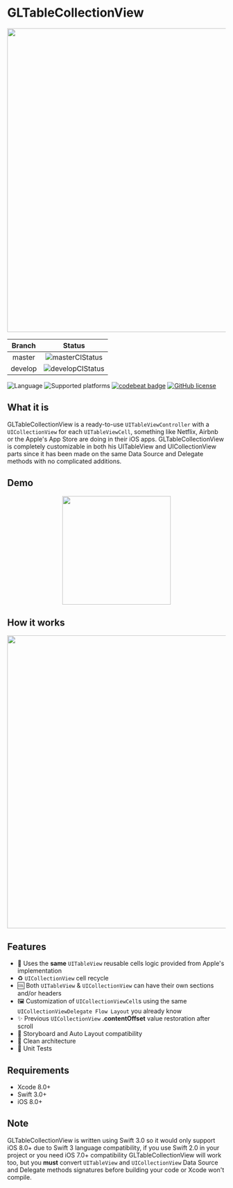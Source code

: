 # GLTableCollectionView

<p align="center">
    <img src="https://github.com/giulio92/GLTableCollectionView/blob/master/GitHub%20Page/Images/logo.png" width="700">
</p>

|**Branch**|**Status**|
|:--------:|:--------:|
|master|![masterCIStatus](https://travis-ci.org/giulio92/GLTableCollectionView.svg?branch=master)|
|develop|![developCIStatus](https://travis-ci.org/giulio92/GLTableCollectionView.svg?branch=develop)|

![Language](https://img.shields.io/badge/language-Swift%203.0-orange.svg)
![Supported platforms](https://img.shields.io/badge/platform-iOS-lightgrey.svg)
[![codebeat badge](https://codebeat.co/badges/5a29ccd4-fda0-45d1-ae57-e7158e01449a)](https://codebeat.co/projects/github-com-giulio92-gltablecollectionview)
[![GitHub license](https://img.shields.io/badge/license-AGPL-blue.svg)](https://raw.githubusercontent.com/giulio92/GLTableCollectionView/master/LICENSE.txt)

## What it is
GLTableCollectionView is a ready-to-use ```UITableViewController``` with a ```UICollectionView``` for each ```UITableViewCell```, something like Netflix, Airbnb or the Apple's App Store are doing in their iOS apps. GLTableCollectionView is completely customizable in both his UITableView and UICollectionView parts since it has been made on the same Data Source and Delegate methods with no complicated additions.

## Demo
<p align="center">
    <img src="https://github.com/giulio92/GLTableCollectionView/raw/master/GitHub%20Page/Images/demonstration.gif" width="250">
</p>

## How it works
<p align="center">
    <img src="https://github.com/giulio92/GLTableCollectionView/raw/master/GitHub%20Page/Images/diagram.png" width="675">
</p>

## Features
- 🔄 Uses the **same** ```UITableView``` reusable cells logic provided from Apple's implementation
- ♻️ ```UICollectionView``` cell recycle
- 🆒 Both ```UITableView``` & ```UICollectionView``` can have their own sections and/or headers
- 🖼 Customization of ```UICollectionViewCell```s using the same ```UICollectionViewDelegate Flow Layout``` you already know
- ✨ Previous ```UICollectionView``` **.contentOffset** value restoration after scroll
- 📐 Storyboard and Auto Layout compatibility
- 💎 Clean architecture
- 🔧 Unit Tests

## Requirements
- Xcode 8.0+
- Swift 3.0+
- iOS 8.0+

## Note
GLTableCollectionView is written using Swift 3.0 so it would only support iOS 8.0+ due to Swift 3 language compatibility, if you use Swift 2.0 in your project or you need iOS 7.0+ compatibility GLTableCollectionView will work too, but you **must** convert ```UITableView``` and ```UICollectionView``` Data Source and Delegate methods signatures before building your code or Xcode won't compile.
